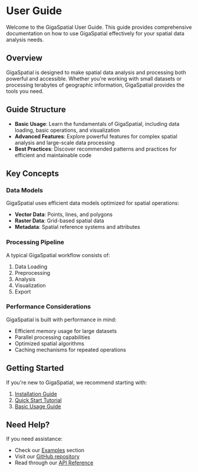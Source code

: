 # User Guide

Welcome to the GigaSpatial User Guide. This guide provides comprehensive documentation on how to use GigaSpatial effectively for your spatial data analysis needs.

## Overview

GigaSpatial is designed to make spatial data analysis and processing both powerful and accessible. Whether you're working with small datasets or processing terabytes of geographic information, GigaSpatial provides the tools you need.

## Guide Structure

- **Basic Usage**: Learn the fundamentals of GigaSpatial, including data loading, basic operations, and visualization
- **Advanced Features**: Explore powerful features for complex spatial analysis and large-scale data processing
- **Best Practices**: Discover recommended patterns and practices for efficient and maintainable code

## Key Concepts

### Data Models

GigaSpatial uses efficient data models optimized for spatial operations:

- **Vector Data**: Points, lines, and polygons
- **Raster Data**: Grid-based spatial data
- **Metadata**: Spatial reference systems and attributes

### Processing Pipeline

A typical GigaSpatial workflow consists of:

1. Data Loading
2. Preprocessing
3. Analysis
4. Visualization
5. Export

### Performance Considerations

GigaSpatial is built with performance in mind:

- Efficient memory usage for large datasets
- Parallel processing capabilities
- Optimized spatial algorithms
- Caching mechanisms for repeated operations

## Getting Started

If you're new to GigaSpatial, we recommend starting with:

1. [Installation Guide](../getting-started/installation.md)
2. [Quick Start Tutorial](../getting-started/quickstart.md)
3. [Basic Usage Guide](basic-usage.md)

## Need Help?

If you need assistance:

- Check our [Examples](../examples/index.md) section
- Visit our [GitHub repository](https://github.com/unicef/giga-spatial)
- Read through our [API Reference](../api/index.md) 